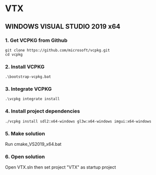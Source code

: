 # VTX
## WINDOWS VISUAL STUDIO 2019 x64

### 1. Get VCPKG from  Github
    git clone https://github.com/microsoft/vcpkg.git
    cd vcpkg
### 2. Install VCPKG
    .\bootstrap-vcpkg.bat
### 3. Integrate VCPKG
    .\vcpkg integrate install
### 4. Install project dependencies
    ./vcpkg install sdl2:x64-windows gl3w:x64-windows imgui:x64-windows
### 5. Make solution
Run cmake_VS2019_x64.bat
### 6. Open solution
Open VTX.sln then set project "VTX" as startup project
